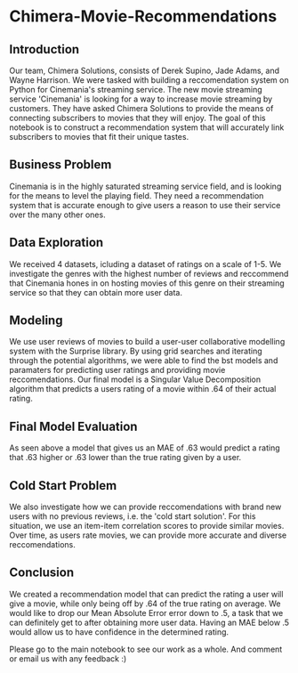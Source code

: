 # Chimera-Movie-Recommendations

## Introduction
Our team, Chimera Solutions, consists of Derek Supino, Jade Adams, and Wayne Harrison. We were tasked with building a reccomendation system on Python for Cinemania's streaming service. The new movie streaming service 'Cinemania' is looking for a way to increase movie streaming by customers. They have asked Chimera Solutions to provide the means of connecting subscribers to movies that they will enjoy. The goal of this notebook is to construct a recommendation system that will accurately link subscribers to movies that fit their unique tastes.

## Business Problem
Cinemania is in the highly saturated streaming service field, and is looking for the means to level the playing field. They need a recommendation system that is accurate enough to give users a reason to use their service over the many other ones.

## Data Exploration
We received 4 datasets, icluding a dataset of ratings on a scale of 1-5.  We investigate the genres with the highest number of reviews and reccommend that Cinemania hones in on hosting movies of this genre on their streaming service so that they can obtain more user data.

## Modeling
We use user reviews of movies to build a user-user collaborative modelling system with the Surprise library. By using grid searches and iterating through the potential algorithms, we were able to find the bst models and paramaters for predicting user ratings and providing movie reccomendations. Our final model is a Singular Value Decomposition algorithm that predicts a users rating of a movie within .64 of their actual rating.

## Final Model Evaluation
As seen above a model that gives us an MAE of .63 would predict a rating that .63 higher or .63 lower than the true rating given by a user.

## Cold Start Problem
We also investigate how we can provide reccomendations with brand new users with no previous reviews, i.e. the 'cold start solution'. For this situation, we use an item-item correlation scores to provide similar movies. Over time, as users rate movies, we can provide more accurate and diverse reccomendations.

## Conclusion
We created a recommendation model that can predict the rating a user will give a movie, while only being off by .64 of the true rating on average. We would like to drop our Mean Absolute Error error down to .5, a task that we can definitely get to after obtaining more user data. Having an MAE below .5 would allow us to have confidence in the determined rating.

Please go to the main notebook to see our work as a whole. And comment or email us with any feedback :)
